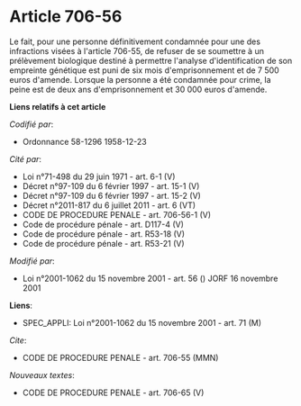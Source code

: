 # Article 706-56

Le fait, pour une personne définitivement condamnée pour une des infractions visées à l'article 706-55, de refuser de se
soumettre à un prélèvement biologique destiné à permettre l'analyse d'identification de son empreinte génétique est puni de
six mois d'emprisonnement et de 7 500 euros d'amende. Lorsque la personne a été condamnée pour crime, la peine est de deux
ans d'emprisonnement et 30 000 euros d'amende.

**Liens relatifs à cet article**

_Codifié par_:

  - Ordonnance 58-1296 1958-12-23

_Cité par_:

  - Loi n°71-498 du 29 juin 1971 - art. 6-1 (V)
  - Décret n°97-109 du 6 février 1997 - art. 15-1 (V)
  - Décret n°97-109 du 6 février 1997 - art. 15-2 (V)
  - Décret n°2011-817 du 6 juillet 2011 - art. 6 (VT)
  - CODE DE PROCEDURE PENALE - art. 706-56-1 (V)
  - Code de procédure pénale - art. D117-4 (V)
  - Code de procédure pénale - art. R53-18 (V)
  - Code de procédure pénale - art. R53-21 (V)

_Modifié par_:

  - Loi n°2001-1062 du 15 novembre 2001 - art. 56 () JORF 16 novembre 2001

**Liens**:

  - SPEC_APPLI: Loi n°2001-1062 du 15 novembre 2001 - art. 71 (M)

_Cite_:

  - CODE DE PROCEDURE PENALE - art. 706-55 (MMN)

_Nouveaux textes_:

  - CODE DE PROCEDURE PENALE - art. 706-65 (V)
